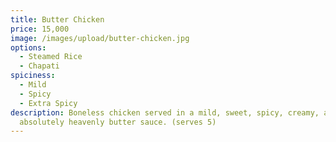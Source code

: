 ```yaml
---
title: Butter Chicken
price: 15,000
image: /images/upload/butter-chicken.jpg
options:
  - Steamed Rice
  - Chapati
spiciness:
  - Mild
  - Spicy
  - Extra Spicy
description: Boneless chicken served in a mild, sweet, spicy, creamy, and
  absolutely heavenly butter sauce. (serves 5)
---
```

